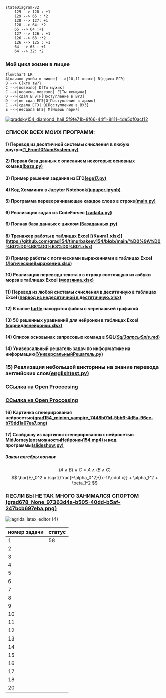 
```mermaid
stateDiagram-v2
    129 --> 128 : +1
    129 --> 65 : *2
    128 --> 127: +1
    128 --> 64: *2
    65 --> 64 :+1
    127 --> 126 : +1
    126 --> 63 :*2
    126 --> 125 : +1
    64 --> 63 : +1
    64 --> 32: *2
```

### Мой цикл жизни в лицее
```mermaid
flowchart LR
A[начало учебы в лицее] -->|10,11 класс| B(сдача ЕГЭ)
B --> C{кто ты?}
C -->|повезло| D[Ты мужик]
C -->|неочень повезло| E[Ты женщина]
D -->|сдал ЕГЭ|F[Поступление в ВУЗ]
D -->|не сдал ЕГЭ|G[Поступление в армию]
E -->|сдала ЕГЭ| Q[Поступление в ВУЗ]
E -->|несдала ЕГЭ| M[Ищешь парня]
```
[![gradsky154_diamond_hail_5f9fe71b-8f66-44f1-8111-4de5df0acf12](https://user-images.githubusercontent.com/114381790/206897264-b355f16b-13ad-4580-884e-7d4c854a30e1.png)](https://www.youtube.com/watch?v=ljgYluUiZls)


### **СПИСОК ВСЕХ МОИХ ПРОГРАММ:**
#### 1) Перевод из десятичной системы счисления в любую другую[(**1_From10NumSystem.py**)](https://github.com/grad154/timurbakeev154/blob/main/1_From10NumSystem.py)
#### 2) Первая база данных с описанием некоторых основных команд[(**baza.py**)](https://github.com/grad154/timurbakeev154/blob/main/baza.py)
#### 3) Пример решения задания из ЕГЭ[(**ege17.py**)](https://github.com/grad154/timurbakeev154/blob/main/ege17.py)
#### 4) Код Хемминга в Jupyter Notebook[(**jupuper.ipynb**)](https://github.com/grad154/timurbakeev154/blob/main/jupuper.ipynb)
#### 5) Программа переворачивающее каждое слово в строке[(**main.py**)](https://github.com/grad154/timurbakeev154/blob/main/main.py)
#### 6) Реализация задач из CodeForsec [(**zada4a.py**)](https://github.com/grad154/timurbakeev154/blob/main/zada4a.py)
#### 6) Полная база данных с циклом [(**Базаданных.py**)](https://github.com/grad154/timurbakeev154/blob/main/%D0%91%D0%B0%D0%B7%D0%B0%D0%B4%D0%B0%D0%BD%D0%BD%D1%8B%D1%85.py)
#### 8) Тренажер работы в таблицах Excel [(**Книга1.xlsx**)] (https://github.com/grad154/timurbakeev154/blob/main/%D0%9A%D0%BD%D0%B8%D0%B3%D0%B01.xlsx)
#### 9) Пример работы с логическими выражениями в таблицах Excel  [(**ЛогическиеВыражения.xlsx**)](https://github.com/grad154/timurbakeev154/blob/main/%D0%9B%D0%BE%D0%B3%D0%B8%D1%87%D0%B5%D1%81%D0%BA%D0%B8%D0%B5%D0%92%D1%8B%D1%80%D0%B0%D0%B6%D0%B5%D0%BD%D0%B8%D1%8F.xlsx)
#### 10) Реализация перевода текста в в строку состоящую из азбукы морза в таблицах Excel  [(**морзянка.xlsx**)](https://github.com/grad154/timurbakeev154/blob/main/%D0%BC%D0%BE%D1%80%D0%B7%D1%8F%D0%BD%D0%BA%D0%B0.xlsx)
#### 11) Перевод из любой системы счисления в десятичную в таблицах Excel [(**первод из недесятичной в дестятичную.xlsx**)](https://github.com/grad154/timurbakeev154/blob/main/%D0%BF%D0%B5%D1%80%D0%B2%D0%BE%D0%B4%20%D0%B8%D0%B7%20%D0%BD%D0%B5%D0%B4%D0%B5%D1%81%D1%8F%D1%82%D0%B8%D1%87%D0%BD%D0%BE%D0%B9%20%D0%B2%20%D0%B4%D0%B5%D1%81%D1%82%D1%8F%D1%82%D0%B8%D1%87%D0%BD%D1%83%D1%8E.xlsx)
<!-- >Markdown is a lightweight markup language >based on the formatting conventions
>that people naturally use in email.
>As [John Gruber] writes on the [Markdown >site][df1] -->
#### 12) В папке [**turtle**](https://github.com/grad154/timurbakeev154/tree/main/turtle) находится файлы с черепашьей графикой
#### 13) 50 решенных уравнений для нейронки в таблицах Excel [(**корнидлянейронки.xlsx**)](https://github.com/grad154/timurbakeev154/blob/main/%D0%BA%D0%BE%D1%80%D0%BD%D0%B8%D0%B4%D0%BB%D1%8F%D0%BD%D0%B5%D0%B9%D1%80%D0%BE%D0%BD%D0%BA%D0%B8.xlsx)
#### 14) Список основынах запросовых команд в SQL[(*SqlЗапрсыSpis.md*)](https://github.com/grad154/timurbakeev154/blob/main/Sql%D0%97%D0%B0%D0%BF%D1%80%D1%81%D1%8BSpis.md)
#### 14) Универсальный решатель задач по информатике на информацию[(**УниверсальныйРешатель.py**)](https://github.com/grad154/timurbakeev154/blob/main/УниверсальныйРешатель.py)
### 15) Реализация небольшой викторины на знание перевода английских слов[(englishtest.py)](https://github.com/grad154/timurbakeev154/blob/main/englishtest.py)
### [**ССылка на Open Proccesing**](https://www.youtube.com/watch?v=xm3YgoEiEDc)
### [**ССылка на Open Proccesing**](https://openprocessing.org/user/339779?view=sketches&o=2)
#### 16) Картинка сгенерированая нейросетью[(**grad154_minion_vampire_7448b01d-5bb6-4d5a-96ee-b79dd1a67ea7.png**)](https://github.com/grad154/timurbakeev154/blob/main/grad154_minion_vampire_7448b01d-5bb6-4d5a-96ee-b79dd1a67ea7.png)


#### 17) Слайдшоу из картинок сгенерированных нейросетью MidJorney[(**возможностиНейронки154.mp4**)](https://github.com/grad154/timurbakeev154/blob/main/возможностиНейронки154.mp4) и код программы[(**slideshow.py**)](https://github.com/grad154/timurbakeev154/blob/main/slideshow.py)

##### Закон алгебры логики
$$ (A ∧ B) ∧ C = A ∧ (B ∧ C) $$
$$ \bar{E}_0^2 = \sqrt{\frac{F\alpha_0^2}{(x-1)\cdot x}} + \alpha_1^2 + \beta_1^2 $$


### Я ЕСЛИ БЫ НЕ ТАК МНОГО ЗАНИМАЛСЯ СПОРТОМ [(**grad678_None_97363d4a-b505-40dd-b5af-247bcb697eba.png**)](https://github.com/grad154/timurbakeev154/blob/main/grad678_None_97363d4a-b505-40dd-b5af-247bcb697eba.png)

![lagrida_latex_editor (4)](https://user-images.githubusercontent.com/114381790/200240100-1090ac77-13d6-4405-8ea1-d0fd63bd2d73.png)
<!-- >[**ССылка на MIRO**](https://miro.com/welcome/QzJaNWc1Szl2SnV3eUxXeE81R0FrbEtTSFpMeXF3Nm9TZVJsejNYOEUxUmpHNUpJVFY1aUxBd1BZd0xNUjM3UXwzNDU4NzY0NTM4NTA1MjYyOTYzfDQ=?share_link_id=864371461540) --> 

| номер задачи | статус |
|--------------|--------|
| 1            | 58        |
| 2            |        |
| 3            |        |
| 4            |        |
| 5            |        |
| 6            |        |
| 7            |        |
| 8            |        |
| 9            |        |
| 10           |        |
| 11           |        |
| 12           |        |
| 13           |        |
| 14           |        |
| 15           |        |
| 16           |        |
| 17           |        |
| 18           |        |
| 20           |        |


